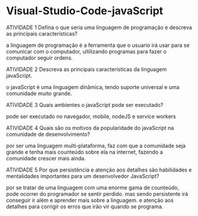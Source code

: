 # Visual-Studio-Code-javaScript

ATIVIDADE 1 
Defina o que seria uma linguagem de programação e descreva as principais características?

a linguagem de programação é a ferramenta que o usuario irá usar para se comunicar com o computador, ultilizando programas para fazer o computador seguir ordens.

ATIVIDADE 2
Descreva as principais características da linguagem javaScript.

o javaScript é uma linguagem dinâmica, tendo suporte universal e uma comunidade muito grande.

ATIVIDADE 3
Quais ambientes o javaScript pode ser executado?

pode ser executado no navegador, mobile, nodeJS e service workers

ATIVIDADE 4
Quais são os motivos da popularidade do javaScript na comunidade de desenvolvimento?

por ser uma linguagem multi-plataforma, faz com que a comunidade seja grande e tenha mais counteúdo sobre ela na internet, fazendo a comunidade crescer mais ainda.

ATIVIDADE 5
Por que persistência e atenção aos detalhes são habilidades e mentalidades importantes para um desenvolvedor JavaScript?

por se tratar de uma linguagem com uma enorme gama de counteúdo, pode ocorrer do programador se sentir perdido. mas sendo persistente irá conseguir ir além e aprender mais sobre a linguagem. e atenção aos detalhes para corrigir os erros que irão vir quando se programa.
